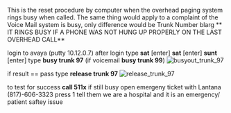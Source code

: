 This is the reset procedure by computer when the overhead paging system rings busy when called.  The same thing would apply to a complaint of the Voice Mail system is busy, only difference would be Trunk Number
blarg
** IT RINGS BUSY IF A PHONE WAS NOT HUNG UP PROPERLY ON THE LAST OVERHEAD CALL**

login to avaya (putty 10.12.0.7)
after login type **sat** [enter] **sat** [enter] **sunt** [enter]
type **busy trunk 97** (if voicemail **busy trunk 99**)
![busyout_trunk_97](busyout_trunk_97.png)

if result == pass type **release trunk 97** 
![release_trunk_97](release_trunk_97.png)

to test for success **call 511x** 
if still busy open emergeny ticket with Lantana
(817)-606-3323
press 1 tell them we are a hospital and it is an emergency/ patient saftey issue
